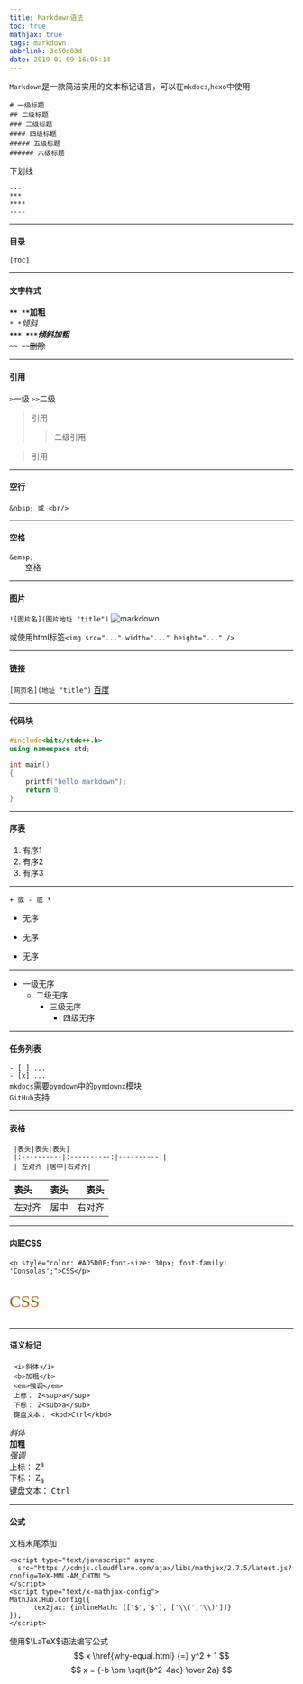 ```yaml
---
title: Markdown语法
toc: true
mathjax: true
tags: markdown
abbrlink: 3c50d03d
date: 2019-01-09 16:05:14
---
```


`Markdown`是一款简洁实用的文本标记语言，可以在`mkdocs`,`hexo`中使用

<!--more-->

```
# 一级标题
## 二级标题
### 三级标题
#### 四级标题
##### 五级标题
###### 六级标题
```

下划线
```
---
***
****
----
```
---

#### 目录
`[TOC]`

---
#### 文字样式
**`** **`加粗**<br/>
*`* *`倾斜*<br/>
***`*** ***`倾斜加粗***<br/>
`~~ ~~`~~删除~~

---
#### 引用
`>`一级 `>>`二级
>引用
>>二级引用

>引用

---
#### 空行
`&nbsp; 或 <br/>`
&nbsp;
<br/>

---
#### 空格 
`&emsp;`<br/>
&emsp;&emsp;空格

---

#### 图片
`![图片名](图片地址 "title")`
![markdown](https://gss2.bdstatic.com/9fo3dSag_xI4khGkpoWK1HF6hhy/baike/c0%3Dbaike180%2C5%2C5%2C180%2C60/sign=d997317c11ce36d3b6098b625b9a51e2/00e93901213fb80ef9ceac7132d12f2eb938947d.jpg)

或使用html标签`<img src="..." width="..." height="..." />`

---

#### 链接
`[网页名](地址 "title")`
[百度](http://www.baidu.com/ "百度一下")

---

#### 代码块

```cpp
#include<bits/stdc++.h>
using namespace std;

int main()
{
	printf("hello markdown");
	return 0;
}
```

---

#### 序表
1. 有序1
2. 有序2
3. 有序3

---
`+ 或 - 或 *`
+ 无序
* 无序
- 无序
---
- 一级无序
    - 二级无序
        - 三级无序
            - 四级无序
---

#### 任务列表
`- [ ] ...`<br/>
`- [x] ...`<br/>
`mkdocs`需要`pymdown`中的`pymdownx`模块<br/>
`GitHub`支持

---

#### 表格

```
 |表头|表头|表头|
 |:----------|:----------:|----------:|
 | 左对齐 |居中|右对齐|
```

 |表头|表头|表头|
 |:----------|:----------:|----------:|
 | 左对齐 |居中|右对齐|
 
 ---
 
#### 内联CSS
`<p style="color: #AD5D0F;font-size: 30px; font-family: 'Consolas';">CSS</p>`
<p style="color: #AD5D0F;font-size: 30px; font-family: 'Consolas';">CSS</p>

---

#### 语义标记
```
 <i>斜体</i>
 <b>加粗</b>
 <em>强调</em>
 上标： Z<sup>a</sup>
 下标： Z<sub>a</sub>
 键盘文本： <kbd>Ctrl</kbd>
```
 <i>斜体</i><br/>
 <b>加粗</b><br/>
 <em>强调</em><br/>
 上标： Z<sup>a</sup><br/>
 下标： Z<sub>a</sub><br/>
 键盘文本： <kbd>Ctrl</kbd><br/>
 
---
 
#### 公式

文档末尾添加
```
<script type="text/javascript" async
  src="https://cdnjs.cloudflare.com/ajax/libs/mathjax/2.7.5/latest.js?config=TeX-MML-AM_CHTML">
</script>
<script type="text/x-mathjax-config">
MathJax.Hub.Config({
	  tex2jax: {inlineMath: [['$','$'], ['\\(','\\)']]}
});
</script>
```
使用$\LaTeX$语法编写公式
$$
x \href{why-equal.html} {=} y^2 + 1
$$
$$
x = {-b \pm \sqrt{b^2-4ac} \over 2a}
$$


<script type="text/javascript" async
  src="https://cdnjs.cloudflare.com/ajax/libs/mathjax/2.7.5/latest.js?config=TeX-MML-AM_CHTML">
</script>
<script type="text/x-mathjax-config">
MathJax.Hub.Config({
	  tex2jax: {inlineMath: [['$','$'], ['\\(','\\)']]}
});
</script>
